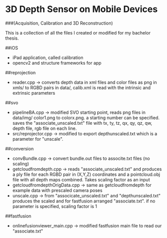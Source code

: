 # 3D Depth Sensor on Mobile Devices
###(Acquisition, Calibration and 3D Reconstruction)

This is a collection of all the files I created or modified for my bachelor thesis.

##iOS

- iPad application, called calibration
- opencv2 and structure frameworks for app

##reprojection

- reader.cpp -> converts depth data in xml files and color files as png in xmls/ to RGBD pairs in data/, calib.xml is read with the intrinsic and extrinsic parameters

##svo

- pipelineBA.cpp -> modified SVO starting point, reads png files in data/img/ color1.png to colorx.png. a starting number can be specified. saves the "associate_unscaled.txt" file with tx, ty, tz, qx, qy, qz, qw, depth file, rgb file on each line.  
- src/reprojector.cpp -> modified to export depthunscaled.txt which is a parameter for "unscale".

##conversion

- convBundle.cpp -> convert bundle.out files to associte.txt files (no scaling)
- getcloudfromdepth.cpp -> reads "associate_unscaled.txt" and produces a ply file for each RGBD pair in (X,Y,Z) coordinates and a pointcloud.obj file with all depth maps combined. Takes scaling factor as an input
- getcloudfromdepthOrigData.cpp -> same as getcloudfromdepth for example data with prescaled camera poses
- unscale.cpp -> from "associcate_unscaled.txt" and "depthunscaled.txt" produces the scaled and for fastfusion arranged "associate.txt". if no parameter is specified, scaling factor is 1

##fastfusion

- onlinefusionviewer_main.cpp -> modified fastfusion main file to read our "associate.txt"
